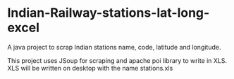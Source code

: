 # Indian-Railway-stations-lat-long-excel

A java project to scrap Indian stations name, code, latitude and longitude. 

This project uses JSoup for scraping and apache poi library to write in XLS. XLS will be written on desktop with the name stations.xls
